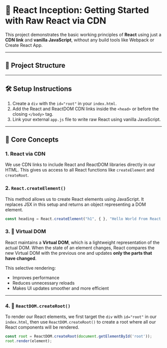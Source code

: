 # 🚀 React Inception: Getting Started with Raw React via CDN

This project demonstrates the basic working principles of **React** using just a **CDN link** and **vanilla JavaScript**, without any build tools like Webpack or Create React App.

---

## 📁 Project Structure


---

## 🛠️ Setup Instructions

1. Create a `div` with the `id="root"` in your `index.html`.
2. Add the React and ReactDOM CDN links inside the `<head>` or before the closing `</body>` tag.
3. Link your external `app.js` file to write raw React using vanilla JavaScript.

---

## 📘 Core Concepts

### 1. React via CDN
We use CDN links to include React and ReactDOM libraries directly in our HTML. This gives us access to all React functions like `createElement` and `createRoot`.

### 2. `React.createElement()`
This method allows us to create React elements using JavaScript. It replaces JSX in this setup and returns an object representing a DOM element.


```js
const heading = React.createElement("h1", { }, "Hello World From React!!");
```

### 3. 🧠 Virtual DOM

React maintains a **Virtual DOM**, which is a lightweight representation of the actual DOM. When the state of an element changes, React compares the new Virtual DOM with the previous one and updates **only the parts that have changed**.

This selective rendering:
- Improves performance
- Reduces unnecessary reloads
- Makes UI updates smoother and more efficient

---

### 4. 🧩 `ReactDOM.createRoot()`

To render our React elements, we first target the `div` with `id="root"` in our `index.html`, then use `ReactDOM.createRoot()` to create a root where all our React components will be rendered.

```js
const root = ReactDOM.createRoot(document.getElementById('root'));
root.render(element);
```

